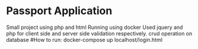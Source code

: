 # Passport Application
Small project using php and html
Running using docker
Used jquery and php for client side and server side validation respectively.
crud operation on database
#How to run: 
	    docker-compose up
	    localhost/login.html 
